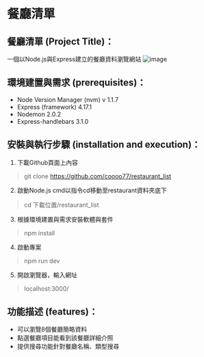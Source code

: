 <!-- README 的重點在於溝通。不要花太多時間把它弄的太精美，但必須要包含以下資訊：

環境建置與需求 (prerequisites)：你使用的軟體與套件版本等。
安裝與執行步驟 (installation and execution)：如何讀取種子資料、登入帳密等。
功能描述 (features)：你所完成的功能。如果功能太多，可以只說明重點功能。 -->

# 餐廳清單

## 餐廳清單 (Project Title)：
一個以Node.js與Express建立的餐廳資料瀏覽網站
![image](https://github.com/coooo77/restaurant_list/blob/master/public/navigation.gif?raw=true)

## 環境建置與需求 (prerequisites)：
* Node Version Manager (nvm) v 1.1.7
* Express (framework) 4.17.1
* Nodemon 2.0.2
* Express-handlebars 3.1.0

## 安裝與執行步驟 (installation and execution)：
1. 下載Github頁面上內容
> git clone https://github.com/coooo77/restaurant_list
2. 啟動Node.js cmd以指令cd移動至restaurant資料夾底下
> cd 下載位置/restaurant_list
3. 根據環境建置與需求安裝軟體與套件
> npm install
4. 啟動專案
> npm run dev
5. 開啟瀏覽器，輸入網址
> localhost:3000/

## 功能描述 (features)：
* 可以瀏覽8個餐廳簡略資料
* 點選餐廳項目能看到該餐廳詳細介照
* 提供搜尋功能針對餐廳名稱、類型搜尋
